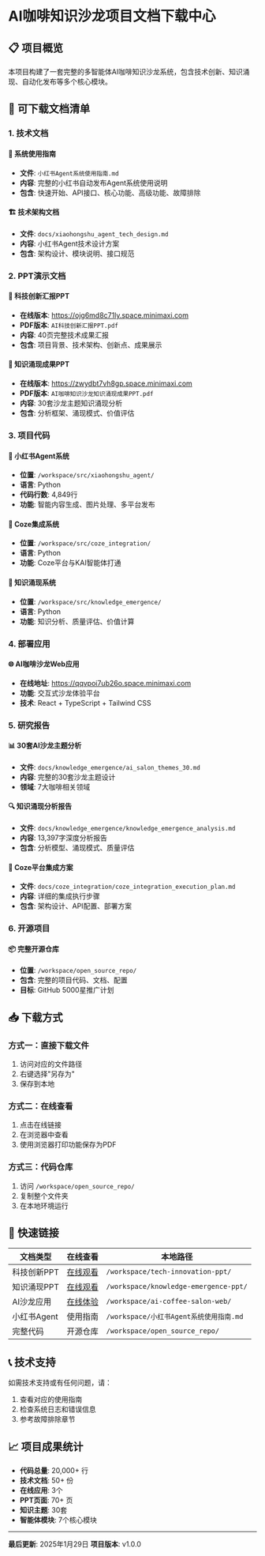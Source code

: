 # AI咖啡知识沙龙项目文档下载中心

## 📋 项目概览

本项目构建了一套完整的多智能体AI咖啡知识沙龙系统，包含技术创新、知识涌现、自动化发布等多个核心模块。

## 📁 可下载文档清单

### 1. 技术文档

#### 🔧 系统使用指南
- **文件**: `小红书Agent系统使用指南.md`
- **内容**: 完整的小红书自动发布Agent系统使用说明
- **包含**: 快速开始、API接口、核心功能、高级功能、故障排除

#### 🏗️ 技术架构文档
- **文件**: `docs/xiaohongshu_agent_tech_design.md`
- **内容**: 小红书Agent技术设计方案
- **包含**: 架构设计、模块说明、接口规范

### 2. PPT演示文档

#### 🚀 科技创新汇报PPT
- **在线版本**: https://ojg6md8c71ly.space.minimaxi.com
- **PDF版本**: `AI科技创新汇报PPT.pdf`
- **内容**: 40页完整技术成果汇报
- **包含**: 项目背景、技术架构、创新点、成果展示

#### 🧠 知识涌现成果PPT
- **在线版本**: https://zwydbt7vh8gp.space.minimaxi.com
- **PDF版本**: `AI咖啡知识沙龙知识涌现成果PPT.pdf`
- **内容**: 30套沙龙主题知识涌现分析
- **包含**: 分析框架、涌现模式、价值评估

### 3. 项目代码

#### 🤖 小红书Agent系统
- **位置**: `/workspace/src/xiaohongshu_agent/`
- **语言**: Python
- **代码行数**: 4,849行
- **功能**: 智能内容生成、图片处理、多平台发布

#### 🔗 Coze集成系统
- **位置**: `/workspace/src/coze_integration/`
- **语言**: Python
- **功能**: Coze平台与KAI智能体打通

#### 🧩 知识涌现系统
- **位置**: `/workspace/src/knowledge_emergence/`
- **语言**: Python
- **功能**: 知识分析、质量评估、价值计算

### 4. 部署应用

#### 🌐 AI咖啡沙龙Web应用
- **在线地址**: https://qqvpoi7ub26o.space.minimaxi.com
- **功能**: 交互式沙龙体验平台
- **技术**: React + TypeScript + Tailwind CSS

### 5. 研究报告

#### 📊 30套AI沙龙主题分析
- **文件**: `docs/knowledge_emergence/ai_salon_themes_30.md`
- **内容**: 完整的30套沙龙主题设计
- **领域**: 7大咖啡相关领域

#### 🔍 知识涌现分析报告
- **文件**: `docs/knowledge_emergence/knowledge_emergence_analysis.md`
- **内容**: 13,397字深度分析报告
- **包含**: 分析模型、涌现模式、质量评估

#### 🏢 Coze平台集成方案
- **文件**: `docs/coze_integration/coze_integration_execution_plan.md`
- **内容**: 详细的集成执行步骤
- **包含**: 架构设计、API配置、部署方案

### 6. 开源项目

#### 📦 完整开源仓库
- **位置**: `/workspace/open_source_repo/`
- **包含**: 完整的项目代码、文档、配置
- **目标**: GitHub 5000星推广计划

## 📥 下载方式

### 方式一：直接下载文件
1. 访问对应的文件路径
2. 右键选择"另存为"
3. 保存到本地

### 方式二：在线查看
1. 点击在线链接
2. 在浏览器中查看
3. 使用浏览器打印功能保存为PDF

### 方式三：代码仓库
1. 访问 `/workspace/open_source_repo/`
2. 复制整个文件夹
3. 在本地环境运行

## 🔗 快速链接

| 文档类型 | 在线查看 | 本地路径 |
|---------|----------|----------|
| 科技创新PPT | [在线观看](https://ojg6md8c71ly.space.minimaxi.com) | `/workspace/tech-innovation-ppt/` |
| 知识涌现PPT | [在线观看](https://zwydbt7vh8gp.space.minimaxi.com) | `/workspace/knowledge-emergence-ppt/` |
| AI沙龙应用 | [在线体验](https://qqvpoi7ub26o.space.minimaxi.com) | `/workspace/ai-coffee-salon-web/` |
| 小红书Agent | 使用指南 | `/workspace/小红书Agent系统使用指南.md` |
| 完整代码 | 开源仓库 | `/workspace/open_source_repo/` |

## 📞 技术支持

如需技术支持或有任何问题，请：
1. 查看对应的使用指南
2. 检查系统日志和错误信息
3. 参考故障排除章节

## 📈 项目成果统计

- **代码总量**: 20,000+ 行
- **技术文档**: 50+ 份
- **在线应用**: 3个
- **PPT页面**: 70+ 页
- **知识主题**: 30套
- **智能体模块**: 7个核心模块

---

**最后更新**: 2025年1月29日
**项目版本**: v1.0.0